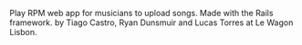 Play RPM web app for musicians to upload songs. Made with the Rails framework. by Tiago Castro, Ryan Dunsmuir and Lucas Torres at Le Wagon Lisbon.
